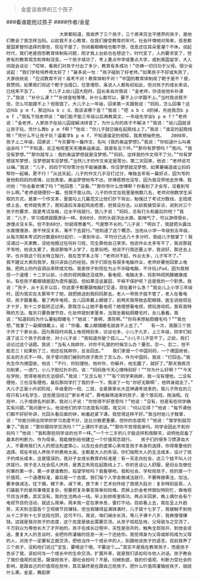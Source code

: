 > 金星谈收养的三个孩子

###看谁能抢过孩子
####作者/金星

						大家都知道，我收养了三个孩子，三个原来完全不搭界的孩子，是他们教会了我怎样当妈。以前我不关心教育，在我们接受教育的年代，社会环境相对简单，信息都是国家替你选择的那些，现在不是了。你闭着眼睛啥也都不想，信息还往耳朵里灌个不休。说起时代，我们老是抱怨教育体制有问题，刚才我上台前也在想这个。时代变了，人的要求变了，但原有的教育观念和体制没变。一个孩子成功了，考上重点中学或重点大学，或到美国留学，大人间就会谈论：“哎呀，看我们对孩子付出了多少，教育有多成功！”仿佛一切归功于父母。很少会说起：“我们学校培养得太好了！”最多说一句：“孩子碰到了好老师。”如果孩子不好或失败了，大家统统说：“应试教育不对！高考不对！教育体制不对！”中国的教育体制成了靶子是不？是，我赞同。如果我们将这个靶子当借口，任意埋怨，虽说人人都有权如此，但对孩子的成长来说，已经来不及了。　　　大儿子上幼儿园大班时，园长亲自对我说：“金老师，你该给他补补课了。”我说：“补什么课？”“补拼音啦等等，补什么都可以，要不上小学跟不上。”当时我说我不信，怎么可能跟不上？但我错了。大儿子上一年级，回来第一天跟我说：“妈妈，怎么回事？这边叫b p m f，那边叫a b c d，我该读哪个音？”我说：“把 a b c d扔掉，先给我念b p m f 。”我私下找老师谈：“咱们能不能三年级以后再教英文，一年级先学会b p m f？”老师说：“金老师，人家孩子在幼儿园就解决拼音了，为什么你的孩子不解决？”我说：“幼儿园就该让孩子玩，凭什么教b p m f啊？”他说：“你儿子就已输在起跑线上了。”我说：“谁定的起跑线啊！”凭什么不让孩子玩？逼着学b p m f，不知道谁定的规矩，我真想抽死他。　　2008年，孩子上二年级，回家说：“今天要写一篇作文，名叫《我的奥运梦想》。”我说：“你知道什么叫奥运会吗？”“不知道，反正电视里天天播奥运奥运，就是有五个环。”“那你有梦想吗？”我问。“我没有梦想。”“那你就写上：我的奥运梦想就是没梦想。”“妈妈，这样我的作文得不了分。”“你有梦想就写梦想，没梦想就写没梦想。”当然儿子的作文肯定是零分。第二天回来，他说：“老师说可以编。”我说：“儿子，妈妈宁可你零分也不能编故事。你没梦想就没梦想，如果要编造或让妈妈帮你一起编，更不行！”从这天起，儿子的作文几乎没打过分，唯独去年有一篇好点，因为写的是他和妈妈的感情，比较真挚。奥运梦想他写不出，世博感想也没写，因为我没带他去世博。我问他：“你去看世博了吗？”他回答：“没看。”“那你写什么世博啊？你看到了才会写，没看到写什么啊。”老师说随便抄一篇，但我不能认同。儿子的作文在班里是倒数几名，老师对倒数学生采取的方式，是拿一个作文本，里面勾上几篇范文让他们抄下背出，勉强过了考试分数线，全班成绩上去，老师就免责了。我知道后浑身起鸡皮疙瘩，但我没办法。以前我接受采访，说到对三个孩子的要求，就是考试及格，过水平线就行。我儿子说：“妈妈，总有打头和最后的吧？”我说：“儿子，学习成绩就跟游泳一样。到60分，你的头就浮出水面，能喘气了，可以游得很长，游慢点没关系，但不到60分，你就得憋着气，气是憋不长的。”儿子说：“明白了，我就把头露出水面慢慢游，游不快没关系，淹不下去就行。”他知道了这个概念。当他从小学一年级到五年级，从每次期末考试的分数是60分起价，一直到毕业，平均分已达八十多分时，我给儿子鼓掌了！我没请过一天家教，没给他报过任何补习班，完全靠他自己来学。他说作业太多写不了，我说那就不写吧，他说太累了，我说那咱不上学了，在家玩吧。他说不行我还要上学，我说好，那还去上学。也许我这个妈太特立独行，我在签字本上写：“老师对不起，作业太多，儿子写不了。”　　我不建议大家向我学，我只讲自己的经验。孩子们现在有很多电脑作业，老师非要他回家上电脑，把网上的内容调出来转成文档。我家孩子到现在为止不许碰电脑，不许玩iPad，因为我相信一个道理：十二岁以前，小孩的视网膜还没成熟，看电视、电脑太多，将影响视网膜健康成长。有些孩子戴眼镜是因为遗传基因，但如果没这基因，干嘛不保护呢？这是我的一个职责。我说：“孩子，从十五岁以后，你这辈子都要跟电脑打交道，现在着什么急？”我女儿上小学三年级时，因为我实在太累带不了她，就把她送到我妈妈那去。老人一带孩子就不管了，老人在看电视，孩子跟着看。看了两年电视，女儿回来戴上眼镜了。前两天我带她去配眼镜，医生说她现在才十岁，到十二岁能矫正过来。那我怎么让她不看电视？她很想看电视，想玩游戏机。我有我特殊的方法。每天只要我做节目，化妆师就到家里来，当我坐着粘假睫毛时，女儿看着。我说：“知道妈妈为什么要粘假睫毛？”她说：“美啊，漂亮啊。”“你将来想粘假睫毛吗？”“我也想。”我拿了一副眼镜戴上，说：“你看，戴上眼镜睫毛就装不上去了。”　　有一次，我跟三个孩子开了个家长会。因为那段时间我上电视特别多，访谈也多，小儿子九岁，上三年级，同学们知道了这三个孩子的身世，对小儿子说：“我知道你是个孤儿……”小儿子儿子受不了。之前，我们谈论过这个话题。我说：“当有人挑衅你，对你不礼貌的时候怎么办？要忍。忍一，忍二，但不能忍三！如果到了三，他还在挑衅你，反击回去。”　　我们家是一个中国妈妈，一个德国爸爸，反击的方式不一样。孩子曾问我们被别的孩子欺负了怎么办。作为中国妈，我说：“打回去。”我先生作为德国爸，他说：“不行，你别理他，他吵你，你躲开，他无趣了，就好了。”那天我练完功到家，一进门，小儿子脸红扑扑的，说：“妈妈我今天心情特别好！”“你为什么好啊？”“今天在学校，觉得爸爸的方法很好。”我说：“又怎么啦？”“有个同学来挑衅，我一没有理他，二没有理他，三也没有理他，最后那同学打了我的手一下。我说了一句‘你好无聊啊’，他转身就走了。”　　大儿子正是小升初阶段，年级里的一班、二班，全是靠家长大显神通考进来的，我儿子所在的三班只有14名学生，这些是没经过“家长考试”，靠电脑筛选来的孩子，是个落后班，拖油瓶。在班中，儿子成绩名列前茅。我对儿子说：“你觉得不好意思吗？”他说：“没有，但是有些同学确实有问题。”我问是什么，他说他们的学习态度有问题。我又问：“何以见得？”他说：“每节课他们都不好好听讲，光回头看后面的钟，盼着赶紧下课。我觉得这样不好。”我当时给儿子鼓掌，说：“你能分辨出同学的学习态度不对，这比分数更重要，但你的态度呢？”他说：“我学到就完事了。”我说：“那你跟同学交流吗？”“上课时不说话。”“那你不觉得孤单吗，同学会因此不和你玩吗？”他说：“我和那些同学谈的也不一样。”一个十二岁的儿子能这样和我聊天，说明他具备了基本的判断力。作为母亲，我能做到给他建立一个价值观念就行。　　孩子们的很多习惯源自大人，不要用我们大人的想法和虚荣心，以及社会的虚荣心来改变孩子本身的选择，你得尊重他的选择。现在年轻人养孩子的费用太高，全都是大人的失误。你们按照大人的生活成本，设计了孩子的成长成本，这是错误的。我对子女成长教育的标准是：有一天走向社会，这三个娃不叫人讨厌就行。孩子走入社会招人厌烦，是真正失败在起跑线上了。你的言谈让人舒服，是创业及做任何事的第一步，第一步是谁教的，指望学校吗？我看够呛。我和社会、学校抢孩子，抢的是一个价值观，一个道德标准，最后是一个态度。我们每个人学会做减法就行，不要再做乘法、加法。要多做减法，往下摘，摘下来，减下来，放下来！艺术创作给了我很大启示：复杂特别容易，人们最能干的是将事情变复杂，但要把复杂事变简单则较难。荧屏上的金老师貌似特别忙，做电视节目当评委。其实没有，我的生活两点一线。早上到排练室练功，两点半回家，晚上偶尔会有个电视节目的活动，就这么简单。周末我一定在家休息，雷打不动。目前看上去，我在呈上升趋势，天天到全国各个卫视做节目赚钱，但当我赚得盆满钵满时，儿子就十七岁了，我接触不到他从十二岁到十七岁这段光阴，这可不行。我说，咱们细水长流，等儿子满十八岁，我再慢慢赚钱。这就是我对孩子的态度，这个态度是彼此需要交流。从孩子呱呱坠地，父母就与之交流了，千万别以为等他长大了才开始的。孩子在成长过程中，天性是张开的，触角全部张开，到他会说话，重复大人的言谈时，会把你所灌输的信息一天一个还给你。我觉得身为父母或即将成为父母的人，对孩子一定要有正面交流，把他当作一个成长中的人，别跟他说孩子的语言。目前我养了三个孩子，没和他们说过“宝宝，要喝这个哦，不要这个……”其实不是我在教育孩子，而是孩子告诉了我，该如何与一个成长中的生命交流。扩展开来，就是我们该如何与他人对话。孩子教会了我价值观的反思。跟谁抢孩子，跟社会抢吗？不是。归根到底，我的价值观、判断力受社会的影响，是跟自己的价值观在抢夺，其实最终是在跟自己抢孩子。把什么价值观灌输给孩子，就结什么果。金星，舞蹈家 